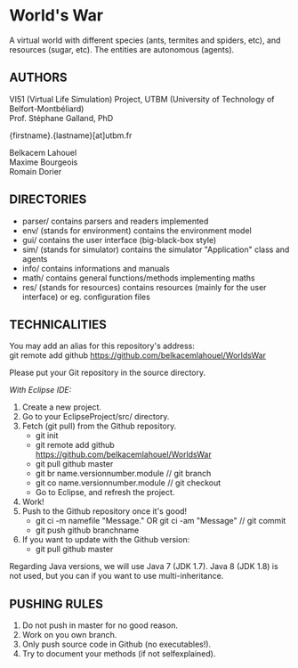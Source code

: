 # World's War  

A virtual world with different species (ants, termites and spiders, etc), and resources (sugar, etc). The entities are autonomous (agents).  

## AUTHORS  
VI51 (Virtual Life Simulation) Project, UTBM (University of Technology of Belfort-Montbéliard)  
Prof. Stéphane Galland, PhD

{firstname}.{lastname}[at]utbm.fr  

Belkacem Lahouel  
Maxime Bourgeois  
Romain Dorier  

## DIRECTORIES  
*    parser/ contains parsers and readers implemented  
*    env/ (stands for environment) contains the environment model  
*    gui/ contains the user interface (big-black-box style)  
*    sim/ (stands for simulator) contains the simulator "Application" class and agents  
*    info/ contains informations and manuals  
*    math/ contains general functions/methods implementing maths  
*    res/ (stands for resources) contains resources (mainly for the user interface) or eg. configuration files 

## TECHNICALITIES  
You may add an alias for this repository's address:  
git remote add github https://github.com/belkacemlahouel/WorldsWar  

Please put your Git repository in the source directory.  

_With Eclipse IDE:_  

1.  Create a new project.  
2.  Go to your EclipseProject/src/ directory.  
3.  Fetch (git pull) from the Github repository.  
    -    git init
    -    git remote add github https://github.com/belkacemlahouel/WorldsWar
    -    git pull github master
    -    git br name.versionnumber.module // git branch
    -    git co name.versionnumber.module // git checkout
    -    Go to Eclipse, and refresh the project.
4.  Work!  
5.  Push to the Github repository once it's good!  
    -    git ci -m namefile "Message." OR git ci -am "Message" // git commit
    -    git push github branchname
6.  If you want to update with the Github version:
    -    git pull github master    

Regarding Java versions, we will use Java 7 (JDK 1.7).
Java 8 (JDK 1.8) is not used, but you can if you want to use multi-inheritance.

## PUSHING RULES  
1. Do not push in master for no good reason.
2. Work on you own branch.
3. Only push source code in Github (no executables!).
4. Try to document your methods (if not selfexplained).
